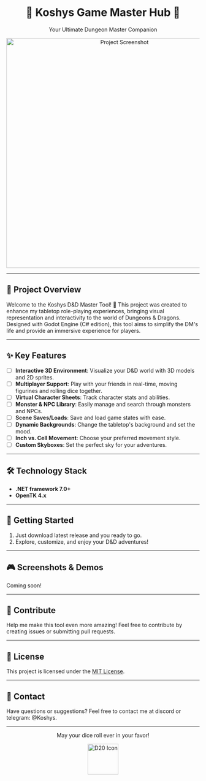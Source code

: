 <!-- Title -->
<div align="center">
  <h1>🎲 Koshys Game Master Hub 🐉</h1>
  <p>Your Ultimate Dungeon Master Companion</p>
  <img src="https://your-image-url-here.com" alt="Project Screenshot" width="600">
</div>

---

<!-- Project Overview -->
## 🌟 Project Overview

Welcome to the Koshys D&D Master Tool! 🎉 This project was created to enhance my tabletop role-playing experiences, bringing visual representation and interactivity to the world of Dungeons & Dragons. Designed with Godot Engine (C# edition), this tool aims to simplify the DM's life and provide an immersive experience for players.

---

<!-- Features -->
## ✨ Key Features

- [ ] **Interactive 3D Environment**: Visualize your D&D world with 3D models and 2D sprites.
- [ ] **Multiplayer Support**: Play with your friends in real-time, moving figurines and rolling dice together.
- [ ] **Virtual Character Sheets**: Track character stats and abilities.
- [ ] **Monster & NPC Library**: Easily manage and search through monsters and NPCs.
- [ ] **Scene Saves/Loads**: Save and load game states with ease.
- [ ] **Dynamic Backgrounds**: Change the tabletop's background and set the mood.
- [ ] **Inch vs. Cell Movement**: Choose your preferred movement style.
- [ ] **Custom Skyboxes**: Set the perfect sky for your adventures.

---

<!-- Technology Stack -->
## 🛠️ Technology Stack

- **.NET framework 7.0+**
- **OpenTK 4.x** 

---

<!-- Getting Started -->
## 🚀 Getting Started

1. Just download latest release and you ready to go.
2. Explore, customize, and enjoy your D&D adventures!

---

<!-- Showcase -->
## 🎮 Screenshots & Demos

Coming soon!

---

<!-- Contribute -->
## 🤝 Contribute

Help me make this tool even more amazing! Feel free to contribute by creating issues or submitting pull requests.

---

<!-- License -->
## 📜 License

This project is licensed under the [MIT License](LICENSE).

---

<!-- Contact -->
## 📧 Contact

Have questions or suggestions? Feel free to contact me at discord or telegram: @Koshys.

---

<!-- Footer -->
<div align="center">
  <p>May your dice roll ever in your favor!</p>
  <img src="https://cdn1.iconfinder.com/data/icons/geek-culture-wildberry-vol-1-1/256/D20_Dice-512.png" alt="D20 Icon" width="80">
</div>
